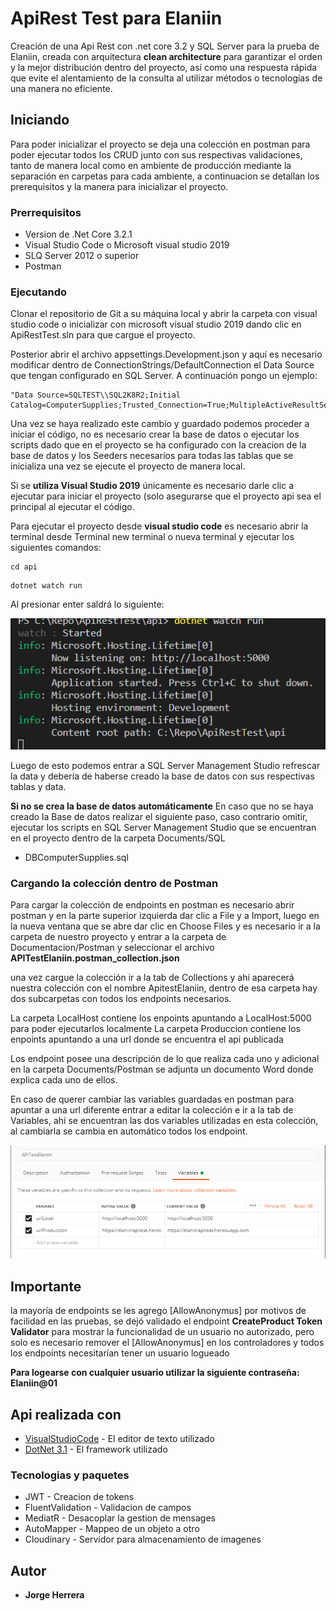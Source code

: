 # ApiRest Test para Elaniin

Creación de una Api Rest con .net core 3.2 y SQL Server para la prueba de Elaniin, creada con arquitectura **clean architecture** para garantizar el orden y la mejor distribución dentro del proyecto, así como una respuesta rápida que evite el alentamiento de la consulta al utilizar métodos o tecnologías de una manera no eficiente.

## Iniciando

Para poder inicializar el proyecto se deja una colección en postman para poder ejecutar todos los CRUD junto con sus respectivas validaciones, tanto de manera local como en ambiente de producción mediante la separación en carpetas para cada ambiente, a continuacion se detallan los prerequisitos y la manera para inicializar el proyecto.

### Prerrequisitos

 * Version de .Net Core 3.2.1 
 * Visual Studio Code o Microsoft visual studio 2019
 * SLQ Server 2012 o superior
 * Postman

### Ejecutando 

Clonar el repositorio de Git a su máquina local y abrir la carpeta con visual studio code o inicializar con microsoft visual studio 2019 dando clic en ApiRestTest.sln para que cargue el proyecto.

Posterior abrir el archivo appsettings.Development.json y aquí es necesario modificar dentro de ConnectionStrings/DefaultConnection el Data Source que tengan configurado en SQL Server. A continuación pongo un ejemplo:

```
"Data Source=SQLTEST\\SQL2K8R2;Initial Catalog=ComputerSupplies;Trusted_Connection=True;MultipleActiveResultSets=true"
```

Una vez se haya realizado este cambio y guardado podemos proceder a iniciar el código, no es necesario crear la base de datos o ejecutar los scripts dado que en el proyecto se ha configurado con la creacion de la base de datos y los Seeders necesarios para todas las tablas que se inicializa una vez se ejecute el proyecto de manera local.

Si se **utiliza Visual Studio 2019** únicamente es necesario darle clic a ejecutar para iniciar el proyecto (solo asegurarse que el proyecto api sea el principal al ejecutar el código.

Para ejecutar el proyecto desde **visual studio code** es necesario abrir la terminal desde Terminal new terminal o nueva terminal y ejecutar los siguientes comandos:

```
cd api
```
```
dotnet watch run
```


Al presionar enter saldrá lo siguiente: 

![apiStarted](Documentation/ImagesReadme/apiStarted.PNG)

Luego de esto podemos entrar a SQL Server Management Studio refrescar la data y debería de haberse creado la base de datos con sus respectivas tablas y data. 

**Si no se crea la base de datos automáticamente** En caso que no se haya creado la Base de datos realizar el siguiente paso, caso contrario omitir, ejecutar los scripts en SQL Server Management Studio que se encuentran en el proyecto dentro de la carpeta Documents/SQL 

 * DBComputerSupplies.sql

### Cargando la colección dentro de Postman

Para cargar la colección de endpoints en postman es necesario abrir postman y en la parte superior izquierda dar clic a File y a Import, luego en la nueva ventana que se abre dar clic en Choose Files y es necesario ir a la carpeta de nuestro proyecto y entrar a la carpeta de Documentacion/Postman y seleccionar el archivo **APITestElaniin.postman_collection.json**

una vez cargue la colección ir a la tab de Collections y ahí aparecerá nuestra colección con el nombre ApitestElaniin, dentro de esa carpeta hay dos subcarpetas con todos los endpoints necesarios.

La carpeta LocalHost contiene los enpoints apuntando a LocalHost:5000 para poder ejecutarlos localmente 
La carpeta Produccion contiene los enpoints apuntando a una url donde se encuentra el api publicada

Los endpoint posee una descripción de lo que realiza cada uno y adicional en la carpeta Documents/Postman se adjunta un documento Word donde explica cada uno de ellos.

En caso de querer cambiar las variables guardadas en postman para apuntar a una url diferente entrar a editar la colección e ir a la tab de Variables, ahí se encuentran las dos variables utilizadas en esta colección, al cambiarla se cambia en automático todos los endpoint.

![PostmanVariables](Documentation/ImagesReadme/PostmanVariables.PNG)

## Importante

la mayoría de endpoints se les agrego [AllowAnonymus] por motivos de facilidad en las pruebas, se dejó validado el endpoint **CreateProduct Token Validator** para mostrar la funcionalidad de un usuario no autorizado, pero solo es necesario remover el [AllowAnonymus] en los controladores y todos los endpoints necesitarían tener un usuario logueado

**Para logearse con cualquier usuario utilizar la siguiente contraseña: Elaniin@01**

## Api realizada con 

* [VisualStudioCode](https://code.visualstudio.com/) - El editor de texto utilizado
* [DotNet 3.1](https://dotnet.microsoft.com/download/dotnet-core) - El framework utilizado

### Tecnologias y paquetes

* JWT - Creacion de tokens
* FluentValidation - Validacion de campos
* MediatR - Desacoplar la gestion de mensages
* AutoMapper - Mappeo de un objeto a otro 
* Cloudinary - Servidor para almacenamiento de imagenes

## Autor

* **Jorge Herrera** 
